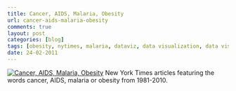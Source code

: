 ```yaml
---
title: Cancer, AIDS, Malaria, Obesity
url: cancer-aids-malaria-obesity
comments: true
layout: post
categories: [blog]
tags: [obesity, nytimes, malaria, dataviz, data visualization, data visualisation, data representation, cancer, aids]
date: 24-02-2011
---
```

<p class="intro"><a href="http://www.flickr.com/photos/paulmmay/5473113230/" title="Cancer, AIDS, Malaria, Obesity by paulmmay, on Flickr"><img src="http://farm6.static.flickr.com/5019/5473113230_427e23d144_z.jpg" class="flickr" alt="Cancer, AIDS, Malaria, Obesity" /></a>
New York Times articles featuring the words cancer, AIDS, malaria or obesity from 1981-2010.</p>


